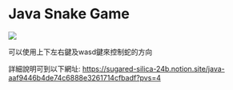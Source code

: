 # Java Snake Game
![](https://i.imgur.com/uYRRPJh.png)

可以使用上下左右鍵及wasd鍵來控制蛇的方向

詳細說明可到以下網址:
https://sugared-silica-24b.notion.site/java-aaf9446b4de74c6888e3261714cfbadf?pvs=4
